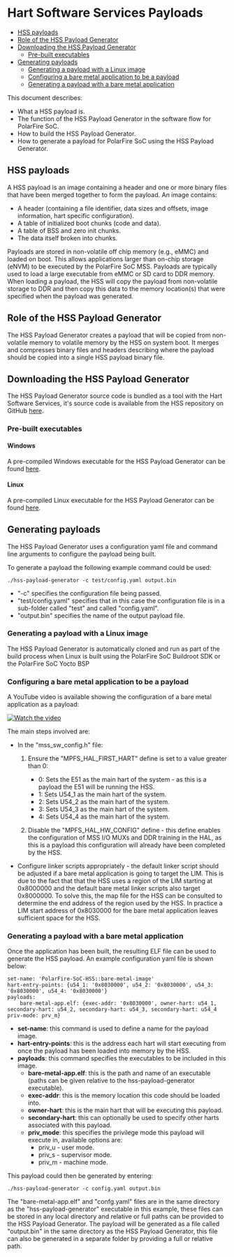 # Hart Software Services Payloads

- [HSS payloads](#payload-info)
- [Role of the HSS Payload Generator](#info)
- [Downloading the HSS Payload Generator](#download)
	- [Pre-built executables](#executables)
- [Generating payloads](#payloads)
	- [Generating a payload with a Linux image](#linux-payload)
	- [Configuring a bare metal application to be a payload](#config-bare-metal-payload)
	- [Generating a payload with a bare metal application](#bare-metal-payload)

This document describes:

- What a HSS payload is.
- The function of the HSS Payload Generator in the software flow for PolarFire SoC.
- How to build the HSS Payload Generator.
- How to generate a payload for PolarFire SoC using the HSS Payload Generator.

## HSS payloads <a name="payload-info"></a>

A HSS payload is an image containing a header and one or more binary files that have been merged together to form the payload. An image contains:

- A header (containing a file identifier, data sizes and offsets, image information, hart specific configuration).
- A table of initialized boot chunks (code and data).
- A table of BSS and zero init chunks.
- The data itself broken into chunks.

Payloads are stored in non-volatile off chip memory (e.g., eMMC) and loaded on boot. This allows applications larger than on-chip storage (eNVM) to be executed by the PolarFire SoC MSS. Payloads are typically used to load a large executable from eMMC or SD card to DDR memory. When loading a payload, the HSS will copy the payload from non-volatile storage to DDR and then copy this data to the memory location(s) that were specified when the payload was generated.

## Role of the HSS Payload Generator <a name="info"></a>

The HSS Payload Generator creates a payload that will be copied from non-volatile memory to volatile memory by the HSS on system boot. It merges and compresses binary files and headers describing where the payload should be copied into a single HSS payload binary file.

## Downloading the HSS Payload Generator <a name="download"></a>

The HSS Payload Generator source code is bundled as a tool with the Hart Software Services, it's source code is available from the HSS repository on GitHub [here](https://github.com/polarfire-soc/hart-software-services/tree/master/tools/hss-payload-generator).

### Pre-built executables <a name="executables"></a>

#### Windows

A pre-compiled Windows executable for the HSS Payload Generator can be found [here](#LINK).

#### Linux

A pre-compiled Linux executable for the HSS Payload Generator can be found [here](#LINK).

## Generating payloads <a name="payloads"></a>

The HSS Payload Generator uses a configuration yaml file and command line arguments to configure the payload being built.

To generate a payload the following example command could be used:

	./hss-payload-generator -c test/config.yaml output.bin

- "-c" specifies the configuration file being passed.
-	"test/config.yaml" specifies that in this case the configuration file is in a sub-folder called "test" and called "config.yaml".
- "output.bin" specifies the name of the output payload file.

### Generating a payload with a Linux image <a name="linux-payload"></a>

The HSS Payload Generator is automatically cloned and run as part of the build process when Linux is built using the PolarFire SoC Buildroot SDK or the PolarFire SoC Yocto BSP

### Configuring a bare metal application to be a payload <a name="config-bare-metal-payload"></a>

A YouTube video is available showing the configuration of a bare metal application as a payload:

[![Watch the video](https://img.youtube.com/vi/5Q3GZVD72GQ/0.jpg)](https://www.youtube.com/watch?v=5Q3GZVD72GQ&list=PL9B4edd-p2ahGOmnvJvFLvSID3N3-rJC6&index=2)

The main steps involved are:
- In the "mss_sw_config.h" file:
	1. Ensure the "MPFS_HAL_FIRST_HART" define is set to a value greater than 0:

		- 0: Sets the E51 as the main hart of the system - as this is a payload the E51 will be running the HSS.
		- 1: Sets U54_1 as the main hart of the system.
		- 2: Sets U54_2 as the main hart of the system.
		- 3: Sets U54_3 as the main hart of the system.
		- 4: Sets U54_4 as the main hart of the system.

	2. Disable the "MPFS_HAL_HW_CONFIG" define - this define enables the configuration of MSS I/O MUXs and DDR training in the HAL, as this is a payload this configuration will already have been completed by the HSS.

- Configure linker scripts appropriately - the default linker script should be adjusted if a bare metal application is going to target the LIM. This is due to the fact that that the HSS uses a region of the LIM starting at 0x8000000 and the default bare metal linker scripts also target 0x8000000. To solve this, the map file for the HSS can be consulted to determine the end address of the region used by the HSS. In practice a LIM start address of 0x8030000 for the bare metal application leaves sufficient space for the HSS.

### Generating a payload with a bare metal application <a name="bare-metal-payload"></a>

Once the application has been built, the resulting ELF file can be used to generate the HSS payload. An example configuration yaml file is shown below:

	set-name: 'PolarFire-SoC-HSS::bare-metal-image'
	hart-entry-points: {u54_1: '0x8030000', u54_2: '0x8030000', u54_3: '0x8030000', u54_4: '0x8030000'}
	payloads:
		bare-metal-app.elf: {exec-addr: '0x8030000', owner-hart: u54_1, secondary-hart: u54_2, secondary-hart: u54_3, secondary-hart: u54_4 priv-mode: prv_m}

- **set-name**: this command is used to define a name for the payload image.
- **hart-entry-points**: this is the address each hart will start executing from once the payload has been loaded into memory by the HSS.
- **payloads**: this command specifies the executables to be included in this image.
	- **bare-metal-app.elf**: this is the path and name of an executable (paths can be given relative to the hss-payload-generator executable).
	- **exec-addr**: this is the memory location this code should be loaded into.
	- **owner-hart**: this is the main hart that will be executing this payload.
	- **secondary-hart**: this can optionally be used to specify other harts associated with this payload.
	- **priv_mode**: this specifies the privilege mode this payload will execute in, available options are:
		- priv_u - user mode.
		- priv_s - supervisor mode.
		- priv_m - machine mode.

This payload could then be generated by entering:

	./hss-payload-generator -c config.yaml output.bin

The "bare-metal-app.elf" and "confg.yaml" files are in the same directory as the "hss-payload-generator" executable in this example, these files can be stored in any local directory and relative or full paths can be provided to the HSS Payload Generator. The payload will be generated as a file called "output.bin" in the same directory as the HSS Payload Generator, this file can also be generated in a separate folder by providing a full or relative path.